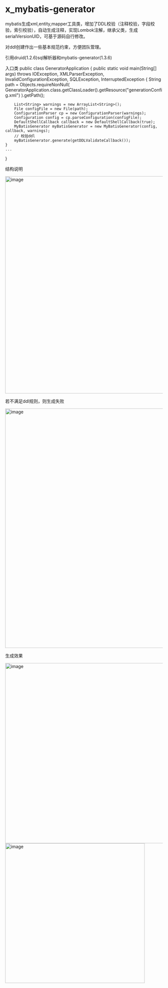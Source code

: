 # x_mybatis-generator
mybatis生成xml,entity,mapper工具类，增加了DDL校验（注释校验，字段校验，索引校验），自动生成注释，实现Lombok注解，继承父类，生成serialVersionUID，可基于源码自行修改。

对ddl创建作出一些基本规范约束，方便团队管理。

引用druid(1.2.6)sql解析器和mybatis-generator(1.3.6) 


入口类
public class GeneratorApplication {
    public static void main(String[] args) throws IOException, XMLParserException, InvalidConfigurationException, SQLException, InterruptedException {
        String path = Objects.requireNonNull(
                GeneratorApplication.class.getClassLoader().getResource("generationConfig.xml")
        ).getPath();

        List<String> warnings = new ArrayList<String>();
        File configFile = new File(path);
        ConfigurationParser cp = new ConfigurationParser(warnings);
        Configuration config = cp.parseConfiguration(configFile);
        DefaultShellCallback callback = new DefaultShellCallback(true);
        MyBatisGenerator myBatisGenerator = new MyBatisGenerator(config, callback, warnings);
        // 校验ddl
        myBatisGenerator.generate(getDDLValidateCallback());
    }
    ...
}

结构说明

<img width="693" alt="image" src="https://user-images.githubusercontent.com/32291404/165118563-ef5f7ffe-52ca-449c-b6f5-a42f00a2217f.png">

若不满足ddl规则，则生成失败

<img width="764" alt="image" src="https://user-images.githubusercontent.com/32291404/165119367-1f3fe0f5-fbc9-49a8-8de0-5ca63fe27c5e.png">


生成效果

<img width="575" alt="image" src="https://user-images.githubusercontent.com/32291404/165119951-edb0e506-c3fa-4e7f-acae-405cdd407111.png">
<img width="446" alt="image" src="https://user-images.githubusercontent.com/32291404/165120018-23333b3d-009c-4f84-8e41-43c65f1bbf0f.png">


